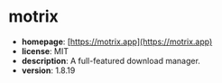 # motrix

- **homepage**: [https://motrix.app](https://motrix.app)
- **license**: MIT
- **description**: A full-featured download manager.
- **version**: 1.8.19


